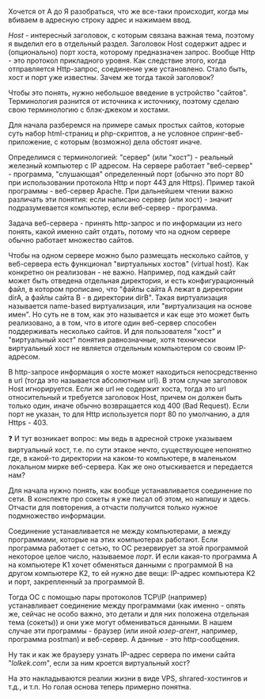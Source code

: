 Хочется от А до Я разобраться, что же все-таки происходит, когда мы вбиваем в адресную строку адрес и нажимаем ввод.



*Host* - интересный заголовок, с которым связана важная тема, поэтому я выделил его в отдельный раздел. Заголовок Host содержит адрес и (опционально) порт хоста, которому предназначен запрос. Вообще Http - это протокол прикладного уровня. Как следствие этого, когда отправляется Http-запрос, соединение уже установлено. Стало быть, хост и порт уже известны. Зачем же тогда такой заголовок? 

Чтобы это понять, нужно небольшое введение в устройство "сайтов". Терминология разнится от источника к источнику, поэтому сделаю свою терминологию с блэк-джеком и хостами. 

Для начала разберемся на примере самых простых сайтов, которые суть набор html-страниц и php-скриптов, а не условное спринг-веб-приложение, с которым (возможно) дела обстоят иначе.

Определимся с терминологией: "сервер" (или "хост") - реальный железный компьютер с IP адресом. На сервере работает "веб-сервер" - программа, "слушающая" определенный порт (обычно это порт 80 при использовании протокола Http и порт 443 для Https). Пример такой программы - веб-сервер Apache. При дальнейшем чтении важно различать эти понятия: если написано сервер (или хост) - значит подразумевается компьютер, если веб-сервер - программа.

Задача веб-сервера - принять http-запрос и по информации из него понять, какой именно сайт отдать, потому что на одном сервере обычно работает множество сайтов.

Чтобы на одном сервере можно было размещать несколько сайтов, у веб-сервера есть функционал "виртуальных хостов" (virtual host). Как конкретно он реализован - не важно. Например, под каждый сайт может быть отведена отдельная директория, и есть конфигурационный файл, в котором прописано, что "файлы сайта A лежат в директории dirA, а файлы сайта B - в директории dirB". Такая виртуализация называется name-based виртуализация, или "виртуализация на основе имен". Но суть не в том, как это называется и как еще это может быть реализовано, а в том, что в итоге один веб-сервер способен поддерживать несколько сайтов. И для пользователя "хост" и "виртуальный хост" понятия равнозначные, хотя технически виртуальный хост не является отдельным компьютером со своим IP-адресом.

В http-запросе информация о хосте может находиться непосредственно в url (тогда это называется абсолютным url). В этом случае заголовок Host игнорируется. Если же url не содержит хоста, тогда это url относительный и требуется заголовок Host, причем он должен быть только один, иначе обычно возвращается код 400 (Bad Request). Если порт не указан, то для Http используется порт 80 по умолчанию, а для Https - 403.

:question: И тут возникает вопрос: мы ведь в адресной строке указываем виртуальный хост, т.е. по сути этакое нечто, существующее непонятно где, в какой-то директории на каком-то компьютере, в маленьком локальном мирке веб-сервера. Как же оно отыскивается и передается нам?

Для начала нужно понять, как вообще устанавливается соединение по сети. В конспекте про сокеты я уже писал об этом, но напишу и здесь. Отчасти для повторения, а отчасти получится только нужное подмножество информации.

Соединение устанавливается не между компьютерами, а между программами, которые на этих компьютерах работают. Если программа работает с сетью, то ОС резервирует за этой программой некоторое целое число, называемое *порт*. И если какая-то программа A на компьютере K1 хочет обменяться данными с программой B на другом компьютере K2, то ей нужно две вещи: IP-адрес компьютера K2 и порт, закрепленный за программой B.

Тогда ОС с помощью пары протоколов TCP\IP (например) устанавливает соединение между программами (как именно - опять же, сейчас не особо важно, это детали и для них положена отдельная тема (сокеты)) и они уже могут обмениваться данными. В нашем случае эти программы - браузер (или иной *юзер-агент*, например, программа postman) и веб-сервер. А данные - это http-сообщения.

Ну так и как же браузеру узнать IP-адрес сервера по имени сайта "*lolkek.com*", если за ним кроется виртуальный хост?





На это накладываются реалии жизни в виде VPS, shrared-хостингов и т.д., и т.п. Но голая основа теперь примерно понятна.

